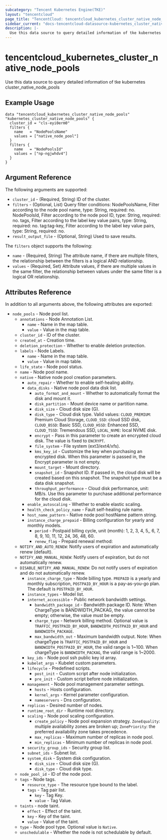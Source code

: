 ```yaml
---
subcategory: "Tencent Kubernetes Engine(TKE)"
layout: "tencentcloud"
page_title: "TencentCloud: tencentcloud_kubernetes_cluster_native_node_pools"
sidebar_current: "docs-tencentcloud-datasource-kubernetes_cluster_native_node_pools"
description: |-
  Use this data source to query detailed information of tke kubernetes cluster_native_node_pools
---
```


# tencentcloud_kubernetes_cluster_native_node_pools

Use this data source to query detailed information of tke kubernetes cluster_native_node_pools

## Example Usage

```hcl
data "tencentcloud_kubernetes_cluster_native_node_pools" "kubernetes_cluster_native_node_pools" {
  cluster_id = "cls-eyi0erm0"
  filters {
    name   = "NodePoolsName"
    values = ["native_node_pool"]
  }
  filters {
    name   = "NodePoolsId"
    values = ["np-ngjwhdv4"]
  }
}
```

## Argument Reference

The following arguments are supported:

* `cluster_id` - (Required, String) ID of the cluster.
* `filters` - (Optional, List) Query filter conditions: NodePoolsName, Filter according to the node pool name, type: String, required: no. NodePoolsId, Filter according to the node pool ID, type: String, required: no. tags, Filter according to the label key value pairs, type: String, required: no. tag:tag-key, Filter according to the label key value pairs, type: String, required: no.
* `result_output_file` - (Optional, String) Used to save results.

The `filters` object supports the following:

* `name` - (Required, String) The attribute name, if there are multiple filters, the relationship between the filters is a logical AND relationship.
* `values` - (Required, Set) Attribute values, if there are multiple values in the same filter, the relationship between values under the same filter is a logical OR relationship.

## Attributes Reference

In addition to all arguments above, the following attributes are exported:

* `node_pools` - Node pool list.
  * `annotations` - Node Annotation List.
    * `name` - Name in the map table.
    * `value` - Value in the map table.
  * `cluster_id` - ID of the cluster.
  * `created_at` - Creation time.
  * `deletion_protection` - Whether to enable deletion protection.
  * `labels` - Node Labels.
    * `name` - Name in the map table.
    * `value` - Value in map table.
  * `life_state` - Node pool status.
  * `name` - Node pool name.
  * `native` - Native node pool creation parameters.
    * `auto_repair` - Whether to enable self-healing ability.
    * `data_disks` - Native node pool data disk list.
      * `auto_format_and_mount` - Whether to automatically format the disk and mount it.
      * `disk_partition` - Mount device name or partition name.
      * `disk_size` - Cloud disk size (G).
      * `disk_type` - Cloud disk type. Valid values: `CLOUD_PREMIUM`: Premium Cloud Storage, `CLOUD_SSD`: cloud SSD disk, `CLOUD_BSSD`: Basic SSD, `CLOUD_HSSD`: Enhanced SSD, `CLOUD_TSSD`: Tremendous SSD, `LOCAL_NVME`: local NVME disk.
      * `encrypt` - Pass in this parameter to create an encrypted cloud disk. The value is fixed to `ENCRYPT`.
      * `file_system` - File system (ext3/ext4/xfs).
      * `kms_key_id` - Customize the key when purchasing an encrypted disk. When this parameter is passed in, the Encrypt parameter is not empty.
      * `mount_target` - Mount directory.
      * `snapshot_id` - Snapshot ID. If passed in, the cloud disk will be created based on this snapshot. The snapshot type must be a data disk snapshot.
      * `throughput_performance` - Cloud disk performance, unit: MB/s. Use this parameter to purchase additional performance for the cloud disk.
    * `enable_autoscaling` - Whether to enable elastic scaling.
    * `health_check_policy_name` - Fault self-healing rule name.
    * `host_name_pattern` - Native node pool hostName pattern string.
    * `instance_charge_prepaid` - Billing configuration for yearly and monthly models.
      * `period` - Postpaid billing cycle, unit (month): 1, 2, 3, 4, 5,, 6, 7, 8, 9, 10, 11, 12, 24, 36, 48, 60.
      * `renew_flag` - Prepaid renewal method:
  - `NOTIFY_AND_AUTO_RENEW`: Notify users of expiration and automatically renew (default).
  - `NOTIFY_AND_MANUAL_RENEW`: Notify users of expiration, but do not automatically renew.
  - `DISABLE_NOTIFY_AND_MANUAL_RENEW`: Do not notify users of expiration and do not automatically renew.
    * `instance_charge_type` - Node billing type. `PREPAID` is a yearly and monthly subscription, `POSTPAID_BY_HOUR` is a pay-as-you-go plan. The default is `POSTPAID_BY_HOUR`.
    * `instance_types` - Model list.
    * `internet_accessible` - Public network bandwidth settings.
      * `bandwidth_package_id` - Bandwidth package ID. Note: When ChargeType is BANDWIDTH_PACKAG, the value cannot be empty; otherwise, the value must be empty.
      * `charge_type` - Network billing method. Optional value is `TRAFFIC_POSTPAID_BY_HOUR`, `BANDWIDTH_POSTPAID_BY_HOUR` and `BANDWIDTH_PACKAGE`.
      * `max_bandwidth_out` - Maximum bandwidth output. Note: When chargeType is `TRAFFIC_POSTPAID_BY_HOUR` and `BANDWIDTH_POSTPAID_BY_HOUR`, the valid range is 1~100. When chargeType is `BANDWIDTH_PACKAG`, the valid range is 1~2000.
    * `key_ids` - Node pool ssh public key id array.
    * `kubelet_args` - Kubelet custom parameters.
    * `lifecycle` - Predefined scripts.
      * `post_init` - Custom script after node initialization.
      * `pre_init` - Custom script before node initialization.
    * `management` - Node pool management parameter settings.
      * `hosts` - Hosts configuration.
      * `kernel_args` - Kernel parameter configuration.
      * `nameservers` - Dns configuration.
    * `replicas` - Desired number of nodes.
    * `runtime_root_dir` - Runtime root directory.
    * `scaling` - Node pool scaling configuration.
      * `create_policy` - Node pool expansion strategy. `ZoneEquality`: multiple availability zones are broken up; `ZonePriority`: the preferred availability zone takes precedence.
      * `max_replicas` - Maximum number of replicas in node pool.
      * `min_replicas` - Minimum number of replicas in node pool.
    * `security_group_ids` - Security group list.
    * `subnet_ids` - Subnet list.
    * `system_disk` - System disk configuration.
      * `disk_size` - Cloud disk size (G).
      * `disk_type` - Cloud disk type.
  * `node_pool_id` - ID of the node pool.
  * `tags` - Node tags.
    * `resource_type` - The resource type bound to the label.
    * `tags` - Tag pair list.
      * `key` - Tag Key.
      * `value` - Tag Value.
  * `taints` - node taint.
    * `effect` - Effect of the taint.
    * `key` - Key of the taint.
    * `value` - Value of the taint.
  * `type` - Node pool type. Optional value is `Native`.
  * `unschedulable` - Whether the node is not schedulable by default.



